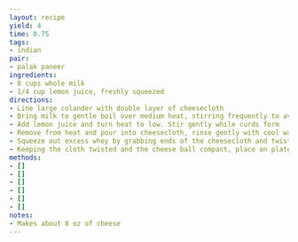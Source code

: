 ```yaml
---
layout: recipe
yield: 4
time: 0.75
tags:
- indian
pair:
- palak paneer
ingredients:
- 8 cups whole milk
- 1/4 cup lemon juice, freshly squeezed
directions:
- Line large colander with double layer of cheesecloth
- Bring milk to gentle boil over medium heat, stirring frequently to avoid burning the bottom. Be patient it will take a while
- Add lemon juice and turn heat to low. Stir gently while curds form
- Remove from heat and pour into cheesecloth, rinse gently with cool water to get rid of lemon flavor
- Squeeze out excess whey by grabbing ends of the cheesecloth and twisting to form a ball of cheese
- Keeping the cloth twisted and the cheese ball compact, place on plate with twisted part on the side. Set another plate on top and weigh down with something heavy. Move to refrigerator for 20 minutes or longer until firm and set
methods:
- []
- []
- []
- []
- []
- []
notes:
- Makes about 8 oz of cheese
---
```

